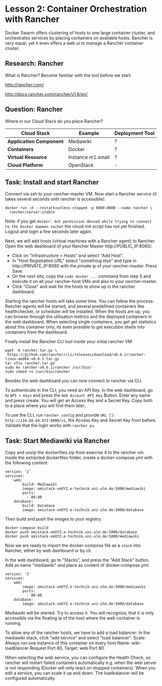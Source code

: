 # Lesson 2: Container Orchestration with Rancher

Docker Swarm offers clustering of hosts to one large container cluster, and
orchestrates services by placing containers on available hosts. Rancher is very equal, yet it even offers a web ui to manage a Rancher container cluster.

## Research: Rancher

What is Rancher? Become familiar with the tool before we start.

http://rancher.com/

http://docs.rancher.com/rancher/v1.6/en/

## Question: Rancher

Where in our Cloud Stack do you place Rancher?

  | Cloud Stack | Example | Deployment Tool |
  | --- | --- | --- |
  | **Application Component** | Mediawiki | ? |
  | **Containers** | Docker | ? |
  | **Virtual Resource** | Instance m1.small | ? |
  | **Cloud Platform** | OpenStack | - |

## Task: Install and start Rancher

Connect via ssh to your rancher-master VM. Now start a Rancher service (it takes
several seconds until rancher is accessible):

```
docker run -d --restart=unless-stopped -p 8080:8080 --name rancher \
  rancher/server:stable
```

Note: if you get `docker: Got permission denied while trying to connect to the Docker daemon socket` the cloud-init script has not yet finished. Logout and login a few seconds later again.

Next, we will add hosts (virtual machines with a Rancher agent) to Rancher. Open
the web dashboard of your Rancher Master http://PUBLIC_IP:8080/.

 - Click on "Infrastructure > Hosts" and select "Add Host".
 - In "Host Registration URL" select "something else" and type in http://PRIVATE_IP:8080 with the private ip of your rancher-master. Press Save.
 - On the next site, copy the `sudo docker ...` command from step 5 and execute it on all your rancher-host VMs and also to your rancher-master.
 - Click "Close" and wait for the hosts to show up in the rancher dashboard.

Starting the rancher hosts will take some time. You can follow the process:
Rancher agents will be started, and several predefined containers like
healthchecker, or scheduler will be installed. When the hosts are up, you can
browse through the utilisation metrics and the deployed containers in the web
dashboard. When selecting single containers, you get get statistics about this
container only, its even possible to get execution shells into containers from
the dashboard.

Finally install the Rancher CLI tool inside your initial rancher VM:

```
wget -O rancher.tar.gz \
 https://github.com/rancher/cli/releases/download/v0.6.1/rancher-linux-amd64-v0.6.1.tar.gz
tar xfzv rancher.tar.gz
sudo mv rancher-v0.6.1/rancher /usr/bin/
sudo chmod +x /usr/bin/rancher
```

Besides the web dashboard you can now connect to rancher via CLI.

To authenticate in the CLI, you need an API Key. In the web dashboard, go to 
`API > Keys` and press the `Add Account API Key` Button. Enter any name and press create. You will get an Access Key and a Secret Key. Copy both to a place where you will find them later.

To use the CLI, run `rancher config` and provide `URL []:  http://134.60.64.XYZ:8080/v1`, the Access Key and Secret Key from before.
Validate that the login works with `rancher ps`.

## Task: Start Mediawiki via Rancher

Copy and unzip the dockerfiles.zip from exercise 4 to the rancher vm. Inside the extracted dockerfiles folder, create a docker-compose.yml with the following content:

```
version: '2'
services:
    web:
        build: Mediawiki
        image: omistack-vmXYZ.e-technik.uni-ulm.de:5000/mediawiki
        ports:
          - 80:80
    database:
        build: Database
        image: omistack-vmXYZ.e-technik.uni-ulm.de:5000/database
```

Then build and push the images to your registry:

```
docker-compose build
docker push omistack-vmXYZ.e-technik.uni-ulm.de:5000/database
docker push omistack-vmXYZ.e-technik.uni-ulm.de:5000/mediawiki
```

Now we are ready to import the docker-compose file as a `stack` into Rancher, either by web dashboard or by cli.

In the web dashboard, go to "Stacks", and press the "Add Stack" button. Add as name "mediawiki" and place as content of docker-compose.yml:

```
version: '2'
services:
    web:
        image: omistack-vmXYZ.e-technik.uni-ulm.de:5000/mediawiki
        ports:
          - 80:80
    database:
        image: omistack-vmXYZ.e-technik.uni-ulm.de:5000/database
```

Mediawiki will be started. Try to access it. You will recognize, that it is only accessible via the floating ip of the host where the web container is running. 

To allow any of the rancher hosts, we have to add a load balancer: 
In the mediawiki stack, click "add service" and select "load balancer".
Scale: Always run one instance of this container on every host
Name: wiki-loadblancer
Request Port 80, Target: web Port 80.

When selecting the web service, you can configure the Health Check, so rancher will restart failed containers automatically e.g. when the web server is not responding (Docker will only react on stopped containers). When you edit a service, you can scale it up and down. The loadbalancer will be configured automatically.
